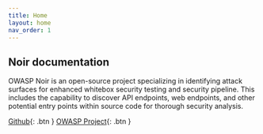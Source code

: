 ```yaml
---
title: Home
layout: home
nav_order: 1
---
```


## Noir documentation

OWASP Noir is an open-source project specializing in identifying attack surfaces for enhanced whitebox security testing and security pipeline. This includes the capability to discover API endpoints, web endpoints, and other potential entry points within source code for thorough security analysis.

[Github](https://github.com/owasp-noir/noir){: .btn }
[OWASP Project](https://owasp.org/www-project-noir){: .btn }